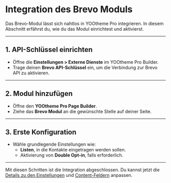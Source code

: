 # Integration des Brevo Moduls

Das Brevo-Modul lässt sich nahtlos in YOOtheme Pro integrieren. In diesem Abschnitt erfährst du, wie du das Modul einrichtest und aktivierst.

---

## **1. API-Schlüssel einrichten**
- Öffne die **Einstellungen > Externe Dienste** im YOOtheme Pro Builder.
- Trage deinen **Brevo API-Schlüssel** ein, um die Verbindung zur Brevo API zu aktivieren.

---

## **2. Modul hinzufügen**
- Öffne den **YOOtheme Pro Page Builder**.
- Ziehe das **Brevo Modul** an die gewünschte Stelle auf deiner Seite.

---

## **3. Erste Konfiguration**
- Wähle grundlegende Einstellungen wie:
    - **Listen**, in die Kontakte eingetragen werden sollen.
    - Aktivierung von **Double Opt-in**, falls erforderlich.

---

Mit diesen Schritten ist die Integration abgeschlossen. Du kannst jetzt die [Details zu den Einstellungen](./settings.md) und [Content-Feldern](./content.md) anpassen.
